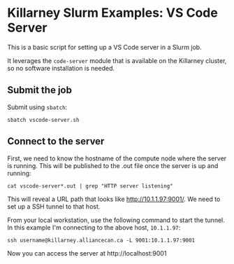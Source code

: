 # Killarney Slurm Examples: VS Code Server

This is a basic script for setting up a VS Code server in a Slurm job.

It leverages the `code-server` module that is available on the Killarney cluster, so no software installation is needed.

## Submit the job

Submit using `sbatch`:
```
sbatch vscode-server.sh
```

## Connect to the server

First, we need to know the hostname of the compute node where the server is running. This will be published to the .out file once the server is up and running:
```
cat vscode-server*.out | grep "HTTP server listening"
```

This will reveal a URL path that looks like http://10.1.1.97:9001/. We need to set up a SSH tunnel to that host.

From your local workstation, use the following command to start the tunnel. In this example I'm connecting to the above host, `10.1.1.97`:
```
ssh username@killarney.alliancecan.ca -L 9001:10.1.1.97:9001
```

Now you can access the server at http://localhost:9001

